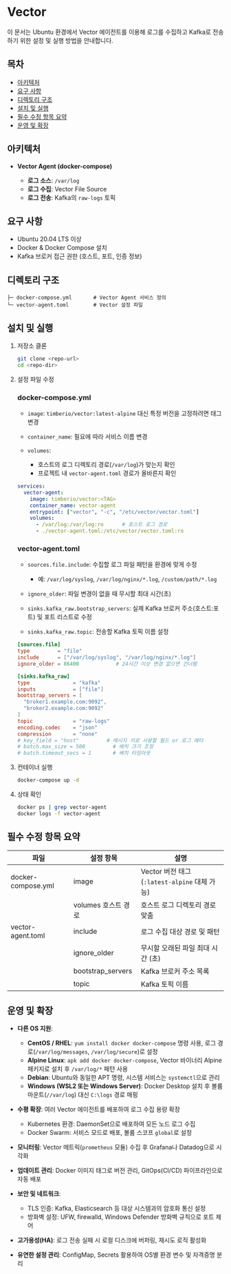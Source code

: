 # Vector

이 문서는 Ubuntu 환경에서 Vector 에이전트를 이용해 로그를 수집하고 Kafka로 전송하기 위한 설정 및 실행 방법을 안내합니다.

## 목차

* [아키텍처](#아키텍처)
* [요구 사항](#요구-사항)
* [디렉토리 구조](#디렉토리-구조)
* [설치 및 실행](#설치-및-실행)
* [필수 수정 항목 요약](#필수-수정-항목-요약)
* [운영 및 확장](#운영-및-확장)

## 아키텍처

* **Vector Agent (docker-compose)**

  * **로그 소스**: `/var/log`
  * **로그 수집**: Vector File Source
  * **로그 전송**: Kafka의 `raw-logs` 토픽

## 요구 사항

* Ubuntu 20.04 LTS 이상
* Docker & Docker Compose 설치
* Kafka 브로커 접근 권한 (호스트, 포트, 인증 정보)

## 디렉토리 구조

```
├─ docker-compose.yml       # Vector Agent 서비스 정의
└─ vector-agent.toml        # Vector 설정 파일
```

## 설치 및 실행

1. 저장소 클론

   ```bash
   git clone <repo-url>
   cd <repo-dir>
   ```

2. 설정 파일 수정

   ### docker-compose.yml

   * `image`: `timberio/vector:latest-alpine` 대신 특정 버전을 고정하려면 태그 변경
   * `container_name`: 필요에 따라 서비스 이름 변경
   * `volumes`:

     * 호스트의 로그 디렉토리 경로(`/var/log`)가 맞는지 확인
     * 프로젝트 내 `vector-agent.toml` 경로가 올바른지 확인

   ```yaml
   services:
     vector-agent:
       image: timberio/vector:<TAG>
       container_name: vector-agent
       entrypoint: ["vector", "-c", "/etc/vector/vector.toml"]
       volumes:
         - /var/log:/var/log:ro      # 호스트 로그 경로
         - ./vector-agent.toml:/etc/vector/vector.toml:ro
   ```

   ### vector-agent.toml

   * `sources.file.include`: 수집할 로그 파일 패턴을 환경에 맞게 수정

     * 예: `/var/log/syslog`, `/var/log/nginx/*.log`, `/custom/path/*.log`
   * `ignore_older`: 파일 변경이 없을 때 무시할 최대 시간(초)
   * `sinks.kafka_raw.bootstrap_servers`: 실제 Kafka 브로커 주소(호스트:포트) 및 포트 리스트로 수정
   * `sinks.kafka_raw.topic`: 전송할 Kafka 토픽 이름 설정

   ```toml
   [sources.file]
   type         = "file"
   include      = ["/var/log/syslog", "/var/log/nginx/*.log"]
   ignore_older = 86400            # 24시간 이상 변경 없으면 건너뜀

   [sinks.kafka_raw]
   type              = "kafka"
   inputs            = ["file"]
   bootstrap_servers = [
     "broker1.example.com:9092",
     "broker2.example.com:9092"
   ]
   topic             = "raw-logs"
   encoding.codec    = "json"
   compression       = "none"
   # key_field = "host"         # 메시지 키로 사용할 필드 or 로그 메타
   # batch.max_size = 500         # 배치 크기 조정
   # batch.timeout_secs = 1       # 배치 타임아웃
   ```

3. 컨테이너 실행

   ```bash
   docker-compose up -d
   ```

4. 상태 확인

   ```bash
   docker ps | grep vector-agent
   docker logs -f vector-agent
   ```

## 필수 수정 항목 요약

| 파일                 | 설정 항목              | 설명                                    |
| ------------------ | ------------------ | ------------------------------------- |
| docker-compose.yml | image              | Vector 버전 태그 (`:latest-alpine` 대체 가능) |
|                    | volumes 호스트 경로     | 호스트 로그 디렉토리 경로 맞춤                     |
| vector-agent.toml  | include            | 로그 수집 대상 경로 및 패턴                      |
|                    | ignore\_older      | 무시할 오래된 파일 최대 시간 (초)                  |
|                    | bootstrap\_servers | Kafka 브로커 주소 목록                       |
|                    | topic              | Kafka 토픽 이름                           |

## 운영 및 확장

* **다른 OS 지원**:

  * **CentOS / RHEL**: `yum install docker docker-compose` 명령 사용, 로그 경로(`/var/log/messages`, `/var/log/secure`)로 설정
  * **Alpine Linux**: `apk add docker docker-compose`, Vector 바이너리 Alpine 패키지로 설치 후 `/var/log/*` 패턴 사용
  * **Debian**: Ubuntu와 동일한 APT 명령, 시스템 서비스는 `systemctl`으로 관리
  * **Windows (WSL2 또는 Windows Server)**: Docker Desktop 설치 후 볼륨 마운트(`//var/log`) 대신 `C:\logs` 경로 매핑

* **수평 확장**: 여러 Vector 에이전트를 배포하여 로그 수집 용량 확장

  * Kubernetes 환경: DaemonSet으로 배포하여 모든 노드 로그 수집
  * Docker Swarm: 서비스 모드로 배포, 볼륨 스코프 `global`로 설정

* **모니터링**: Vector 메트릭(`prometheus` 모듈) 수집 후 Grafana나 Datadog으로 시각화

* **업데이트 관리**: Docker 이미지 태그로 버전 관리, GitOps(CI/CD) 파이프라인으로 자동 배포

* **보안 및 네트워크**:

  * TLS 인증: Kafka, Elasticsearch 등 대상 시스템과의 암호화 통신 설정
  * 방화벽 설정: UFW, firewalld, Windows Defender 방화벽 규칙으로 포트 제어

* **고가용성(HA)**: 로그 전송 실패 시 로컬 디스크에 버퍼링, 재시도 로직 활성화

* **유연한 설정 관리**: ConfigMap, Secrets 활용하여 OS별 환경 변수 및 자격증명 분리
